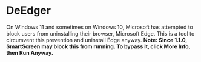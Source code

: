 # DeEdger
On Windows 11 and sometimes on Windows 10, Microsoft has attempted to block users from uninstalling their browser, Microsoft Edge. This is a tool to circumvent this prevention and uninstall Edge anyway.
**Note: Since 1.1.0, SmartScreen may block this from running. To bypass it, click More Info, then Run Anyway.**
